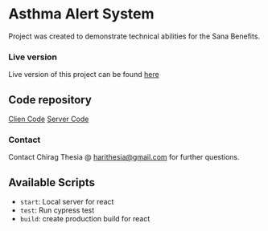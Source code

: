 # Asthma Alert System

Project was created to demonstrate technical abilities for the Sana Benefits.

### Live version
Live version of this project can be found [here](https://asthma-alert-production.herokuapp.com/)

## Code repository
[Clien Code](https://github.com/ChiragThesia/asthma-alert-system)
[Server Code](https://github.com/ChiragThesia/asthma-alert-server)

### Contact
Contact Chirag Thesia @ harithesia@gmail.com for further questions. 

## Available Scripts

- `start`: Local server for react
- `test`: Run cypress test
- `build`: create production build for react
